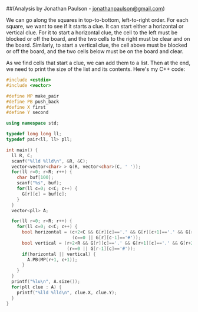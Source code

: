 ##(Analysis by Jonathan Paulson - jonathanpaulson@gmail.com)

We can go along the squares in top-to-bottom, left-to-right order. For each square, we want to see if it starts a clue. It can start either a horizontal or vertical clue. For it to start a horizontal clue, the cell to the left must be blocked or off the board, and the two cells to the right must be clear and on the board. Similarly, to start a vertical clue, the cell above must be blocked or off the board, and the two cells below must be on the board and clear.

As we find cells that start a clue, we can add them to a list. Then at the end, we need to print the size of the list and its contents. Here's my C++ code:

```cpp
#include <cstdio>
#include <vector>

#define MP make_pair
#define PB push_back
#define X first
#define Y second

using namespace std;

typedef long long ll;
typedef pair<ll, ll> pll;

int main() {
  ll R, C;
  scanf("%lld %lld\n", &R, &C);
  vector<vector<char> > G(R, vector<char>(C, ' '));
  for(ll r=0; r<R; r++) {
    char buf[100];
    scanf("%s", buf);
    for(ll c=0; c<C; c++) {
      G[r][c] = buf[c];
    }
  }
  vector<pll> A;

  for(ll r=0; r<R; r++) {
    for(ll c=0; c<C; c++) {
      bool horizontal = (c+2<C && G[r][c]=='.' && G[r][c+1]=='.' && G[r][c+2]=='.' &&
                         (c==0 || G[r][c-1]=='#'));
      bool vertical = (r+2<R && G[r][c]=='.' && G[r+1][c]=='.' && G[r+2][c]=='.' &&
                       (r==0 || G[r-1][c]=='#'));
      if(horizontal || vertical) {
        A.PB(MP(r+1, c+1));
      }
    }
  }
  printf("%lu\n", A.size());
  for(pll clue : A) {
    printf("%lld %lld\n", clue.X, clue.Y);
  }
}
```